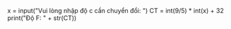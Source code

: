 x = input("Vui lòng nhập độ c cần chuyển đổi: ")
CT = int(9/5) * int(x) + 32
print("Độ F: " + str(CT))
